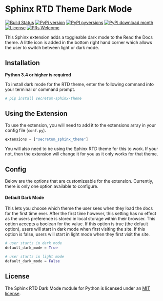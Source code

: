 # Sphinx RTD Theme Dark Mode

[![Build Status](https://travis-ci.com/MrDogeBro/sphinx_rtd_dark_mode.svg?branch=main)](https://travis-ci.com/github/MrDogeBro/content_filter) [![PyPi version](https://img.shields.io/pypi/v/sphinx-rtd-dark-mode.svg)](https://pypi.python.org/pypi/sphinx-rtd-dark-mode/) [![PyPI pyversions](https://img.shields.io/pypi/pyversions/sphinx-rtd-dark-mode.svg)](https://pypi.python.org/pypi/sphinx-rtd-dark-mode/) [![PyPI download month](https://img.shields.io/pypi/dm/sphinx-rtd-dark-mode.svg)](https://pypi.python.org/pypi/sphinx-rtd-dark-mode/) [![License](https://img.shields.io/github/license/MrDogeBro/sphinx_rtd_dark_mode.svg)](https://github.com/MrDogeBro/sphinx_rtd_dark_mode/blob/main/LICENSE) [![PRs Welcome](https://img.shields.io/badge/PRs-welcome-brightgreen.svg?style=flat)](http://makeapullrequest.com)

This Sphinx extension adds a toggleable dark mode to the Read the Docs theme.
A little icon is added in the bottom right hand corner which allows the user
to switch between light or dark mode.

## Installation

**Python 3.4 or higher is required**

To install dark mode for the RTD theme, enter the following command into your
terminal or command prompt.

```bash
# pip install secretum-sphinx-theme
```

## Using the Extension

To use the extension, you will need to add it to the extensions array in your config
file (`conf.py`).

```py
extensions = ["secretum_sphinx_theme"]
```

You will also need to be using the Sphinx RTD theme for this to work. If your not,
then the extension will change it for you as it only works for that theme.

## Config

Below are the options that are customizeable for the extension. Currently, there
is only one option available to configure.

#### Default Dark Mode

This lets you choose which theme the user sees when they load the docs for the first
time ever. After the first time however, this setting has no effect as the users
preference is stored in local storage within their browser. This option accepts a
boolean for the value. If this option is true (the default option), users will start
in dark mode when first visiting the site. If this option is false, users will start
in light mode when they first visit the site.

```py
# user starts in dark mode
default_dark_mode = True

# user starts in light mode
default_dark_mode = False
```

## License

The Sphinx RTD Dark Mode module for Python is licensed under an [MIT license](https://github.com/secretum-inc/secretum_sphinx_theme/blob/main/LICENSE).
